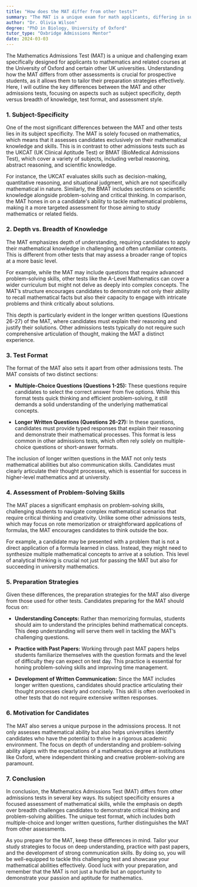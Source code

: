 ```yaml
---
title: "How does the MAT differ from other tests?"
summary: "The MAT is a unique exam for math applicants, differing in subject specificity, depth of knowledge, format, and assessment style compared to other tests."
author: "Dr. Olivia Wilson"
degree: "PhD in Biology, University of Oxford"
tutor_type: "Oxbridge Admissions Mentor"
date: 2024-03-03
---
```


The Mathematics Admissions Test (MAT) is a unique and challenging exam specifically designed for applicants to mathematics and related courses at the University of Oxford and certain other UK universities. Understanding how the MAT differs from other assessments is crucial for prospective students, as it allows them to tailor their preparation strategies effectively. Here, I will outline the key differences between the MAT and other admissions tests, focusing on aspects such as subject specificity, depth versus breadth of knowledge, test format, and assessment style.

### 1. Subject-Specificity

One of the most significant differences between the MAT and other tests lies in its subject specificity. The MAT is solely focused on mathematics, which means that it assesses candidates exclusively on their mathematical knowledge and skills. This is in contrast to other admissions tests such as the UKCAT (UK Clinical Aptitude Test) or BMAT (BioMedical Admissions Test), which cover a variety of subjects, including verbal reasoning, abstract reasoning, and scientific knowledge.

For instance, the UKCAT evaluates skills such as decision-making, quantitative reasoning, and situational judgment, which are not specifically mathematical in nature. Similarly, the BMAT includes sections on scientific knowledge alongside problem-solving and critical thinking. In comparison, the MAT hones in on a candidate's ability to tackle mathematical problems, making it a more targeted assessment for those aiming to study mathematics or related fields.

### 2. Depth vs. Breadth of Knowledge

The MAT emphasizes depth of understanding, requiring candidates to apply their mathematical knowledge in challenging and often unfamiliar contexts. This is different from other tests that may assess a broader range of topics at a more basic level. 

For example, while the MAT may include questions that require advanced problem-solving skills, other tests like the A-Level Mathematics can cover a wider curriculum but might not delve as deeply into complex concepts. The MAT’s structure encourages candidates to demonstrate not only their ability to recall mathematical facts but also their capacity to engage with intricate problems and think critically about solutions.

This depth is particularly evident in the longer written questions (Questions 26-27) of the MAT, where candidates must explain their reasoning and justify their solutions. Other admissions tests typically do not require such comprehensive articulation of thought, making the MAT a distinct experience.

### 3. Test Format

The format of the MAT also sets it apart from other admissions tests. The MAT consists of two distinct sections:

- **Multiple-Choice Questions (Questions 1-25):** These questions require candidates to select the correct answer from five options. While this format tests quick thinking and efficient problem-solving, it still demands a solid understanding of the underlying mathematical concepts.

- **Longer Written Questions (Questions 26-27):** In these questions, candidates must provide typed responses that explain their reasoning and demonstrate their mathematical processes. This format is less common in other admissions tests, which often rely solely on multiple-choice questions or short-answer formats.

The inclusion of longer written questions in the MAT not only tests mathematical abilities but also communication skills. Candidates must clearly articulate their thought processes, which is essential for success in higher-level mathematics and at university.

### 4. Assessment of Problem-Solving Skills

The MAT places a significant emphasis on problem-solving skills, challenging students to navigate complex mathematical scenarios that require critical thinking and creativity. Unlike some other admissions tests, which may focus on rote memorization or straightforward applications of formulas, the MAT encourages candidates to think outside the box.

For example, a candidate may be presented with a problem that is not a direct application of a formula learned in class. Instead, they might need to synthesize multiple mathematical concepts to arrive at a solution. This level of analytical thinking is crucial not just for passing the MAT but also for succeeding in university mathematics.

### 5. Preparation Strategies

Given these differences, the preparation strategies for the MAT also diverge from those used for other tests. Candidates preparing for the MAT should focus on:

- **Understanding Concepts:** Rather than memorizing formulas, students should aim to understand the principles behind mathematical concepts. This deep understanding will serve them well in tackling the MAT’s challenging questions.

- **Practice with Past Papers:** Working through past MAT papers helps students familiarize themselves with the question formats and the level of difficulty they can expect on test day. This practice is essential for honing problem-solving skills and improving time management.

- **Development of Written Communication:** Since the MAT includes longer written questions, candidates should practice articulating their thought processes clearly and concisely. This skill is often overlooked in other tests that do not require extensive written responses.

### 6. Motivation for Candidates

The MAT also serves a unique purpose in the admissions process. It not only assesses mathematical ability but also helps universities identify candidates who have the potential to thrive in a rigorous academic environment. The focus on depth of understanding and problem-solving ability aligns with the expectations of a mathematics degree at institutions like Oxford, where independent thinking and creative problem-solving are paramount.

### 7. Conclusion

In conclusion, the Mathematics Admissions Test (MAT) differs from other admissions tests in several key ways. Its subject specificity ensures a focused assessment of mathematical skills, while the emphasis on depth over breadth challenges candidates to demonstrate critical thinking and problem-solving abilities. The unique test format, which includes both multiple-choice and longer written questions, further distinguishes the MAT from other assessments.

As you prepare for the MAT, keep these differences in mind. Tailor your study strategies to focus on deep understanding, practice with past papers, and the development of strong communication skills. By doing so, you will be well-equipped to tackle this challenging test and showcase your mathematical abilities effectively. Good luck with your preparation, and remember that the MAT is not just a hurdle but an opportunity to demonstrate your passion and aptitude for mathematics.
    